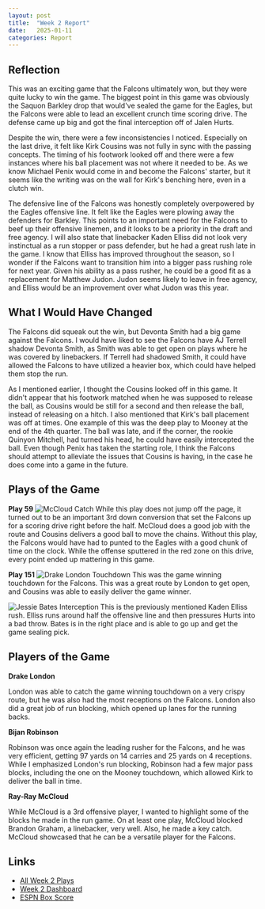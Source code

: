 ```yaml
---
layout: post
title:  "Week 2 Report"
date:   2025-01-11
categories: Report
---
```


## Reflection
This was an exciting game that the Falcons ultimately won, but they were quite lucky to win the game. The biggest point in this game was obviously the Saquon Barkley drop that would've sealed the game for the Eagles, but the Falcons were able to lead an excellent crunch time scoring drive. The defense came up big and got the final interception off of Jalen Hurts.

Despite the win, there were a few inconsistencies I noticed. Especially on the last drive, it felt like Kirk Cousins was not fully in sync with the passing concepts. The timing of his footwork looked off and there were a few instances where his ball placement was not where it needed to be. As we know Michael Penix would come in and become the Falcons' starter, but it seems like the writing was on the wall for Kirk's benching here, even in a clutch win.

The defensive line of the Falcons was honestly completely overpowered by the Eagles offensive line. It felt like the Eagles were plowing away the defenders for Barkley. This points to an important need for the Falcons to beef up their offensive linemen, and it looks to be a priority in the draft and free agency. I will also state that linebacker Kaden Elliss did not look very instinctual as a run stopper or pass defender, but he had a great rush late in the game. I know that Elliss has improved throughout the season, so I wonder if the Falcons want to transition him into a bigger pass rushing role for next year. Given his ability as a pass rusher, he could be a good fit as a replacement for Matthew Judon. Judon seems likely to leave in free agency, and Elliss would be an improvement over what Judon was this year.

## What I Would Have Changed

The Falcons did squeak out the win, but Devonta Smith had a big game against the Falcons. I would have liked to see the Falcons have AJ Terrell shadow Devonta Smith, as Smith was able to get open on plays where he was covered by linebackers. If Terrell had shadowed Smith, it could have allowed the Falcons to have utilized a heavier box, which could have helped them stop the run.

As I mentioned earlier, I thought the Cousins looked off in this game. It didn't appear that his footwork matched when he was supposed to release the ball, as Cousins would be still for a second and then release the ball, instead of releasing on a hitch. I also mentioned that Kirk's ball placement was off at times. One example of this was the deep play to Mooney at the end of the 4th quarter. The ball was late, and if the corner, the rookie Quinyon Mitchell, had turned his head, he could have easily intercepted the ball. Even though Penix has taken the starting role, I think the Falcons should attempt to alleviate the issues that Cousins is having, in the case he does come into a game in the future.


## Plays of the Game

**Play 59**
![McCloud Catch](https://media.githubusercontent.com/media/arnavk377/hookedonfalconsplays/refs/heads/main/gameshots/week2/play59.png)
While this play does not jump off the page, it turned out to be an important 3rd down conversion that set the Falcons up for a scoring drive right before the half. McCloud does a good job with the route and Cousins delivers a good ball to move the chains. Without this play, the Falcons would have had to punted to the Eagles with a good chunk of time on the clock. While the offense sputtered in the red zone on this drive, every point ended up mattering in this game.

**Play 151**
![Drake London Touchdown](https://media.githubusercontent.com/media/arnavk377/hookedonfalconsplays/refs/heads/main/gameshots/week2/play151.png)
This was the game winning touchdown for the Falcons. This was a great route by London to get open, and Cousins was able to easily deliver the game winner.

![Jessie Bates Interception](https://media.githubusercontent.com/media/arnavk377/hookedonfalconsplays/refs/heads/main/gameshots/week2/play155.png)
This is the previously mentioned Kaden Elliss rush. Elliss runs around half the offensive line and then pressures Hurts into a bad throw. Bates is in the right place and is able to go up and get the game sealing pick.

## Players of the Game

**Drake London**

London was able to catch the game winning touchdown on a very crispy route, but he was also had the most receptions on the Falcons. London also did a great job of run blocking, which opened up lanes for the running backs.

**Bijan Robinson**

Robinson was once again the leading rusher for the Falcons, and he was very efficient, getting 97 yards on 14 carries and 25 yards on 4 receptions. While I emphasized London's run blocking, Robinson had a few major pass blocks, including the one on the Mooney touchdown, which allowed Kirk to deliver the ball in time.

**Ray-Ray McCloud**

While McCloud is a 3rd offensive player, I wanted to highlight some of the blocks he made in the run game. On at least one play, McCloud blocked Brandon Graham, a linebacker, very well. Also, he made a key catch. McCloud showcased that he can be a versatile player for the Falcons.

## Links
- [All Week 2 Plays](https://arnavk377.github.io/hookedonfalcons/film/2024/12/18/week2.html)
- [Week 2 Dashboard](https://public.tableau.com/app/profile/arnav.kanekar/viz/Week2Book_17366574511000/YardsperFormationPersonnel)
- [ESPN Box Score](https://www.espn.com/nfl/boxscore/_/gameId/401671691)